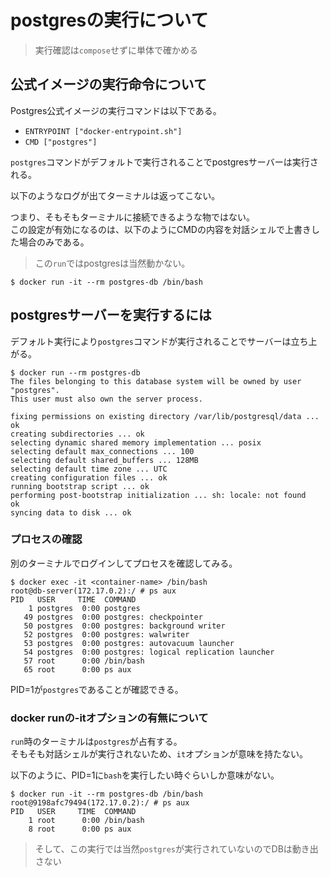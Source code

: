 # postgresの実行について

> 実行確認は`compose`せずに単体で確かめる

## 公式イメージの実行命令について

Postgres公式イメージの実行コマンドは以下である。

- `ENTRYPOINT ["docker-entrypoint.sh"]`
- `CMD ["postgres"]`

`postgres`コマンドがデフォルトで実行されることでpostgresサーバーは実行される。

以下のようなログが出てターミナルは返ってこない。

つまり、そもそもターミナルに接続できるような物ではない。  
この設定が有効になるのは、以下のようにCMDの内容を対話シェルで上書きした場合のみである。  

> この`run`ではpostgresは当然動かない。

```console
$ docker run -it --rm postgres-db /bin/bash
```

## postgresサーバーを実行するには

デフォルト実行により`postgres`コマンドが実行されることでサーバーは立ち上がる。

```console
$ docker run --rm postgres-db
The files belonging to this database system will be owned by user "postgres".
This user must also own the server process.

fixing permissions on existing directory /var/lib/postgresql/data ... ok
creating subdirectories ... ok
selecting dynamic shared memory implementation ... posix
selecting default max_connections ... 100
selecting default shared_buffers ... 128MB
selecting default time zone ... UTC
creating configuration files ... ok
running bootstrap script ... ok
performing post-bootstrap initialization ... sh: locale: not found
ok
syncing data to disk ... ok
```

### プロセスの確認

別のターミナルでログインしてプロセスを確認してみる。

```console
$ docker exec -it <container-name> /bin/bash
root@db-server(172.17.0.2):/ # ps aux
PID   USER     TIME  COMMAND
    1 postgres  0:00 postgres
   49 postgres  0:00 postgres: checkpointer
   50 postgres  0:00 postgres: background writer
   52 postgres  0:00 postgres: walwriter
   53 postgres  0:00 postgres: autovacuum launcher
   54 postgres  0:00 postgres: logical replication launcher
   57 root      0:00 /bin/bash
   65 root      0:00 ps aux
```

PID=1が`postgres`であることが確認できる。

### docker runの-itオプションの有無について

`run`時のターミナルは`postgres`が占有する。  
そもそも対話シェルが実行されないため、`it`オプションが意味を持たない。  

以下のように、PID=1に`bash`を実行したい時ぐらいしか意味がない。

```console
$ docker run -it --rm postgres-db /bin/bash
root@9198afc79494(172.17.0.2):/ # ps aux
PID   USER     TIME  COMMAND
    1 root      0:00 /bin/bash
    8 root      0:00 ps aux
```

> そして、この実行では当然`postgres`が実行されていないのでDBは動き出さない
